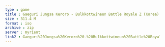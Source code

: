 ```yaml
---
type : game
title : Gaeguri Jungsa Keroro - Bulkkottwineun Battle Royale Z (Korea)
size : 311.4 M
format : iso
archive : zip
server : myrient
link2 : Gaeguri%20Jungsa%20Keroro%20-%20Bulkkottwineun%20Battle%20Royale%20Z%20%28Korea%29
---
```

